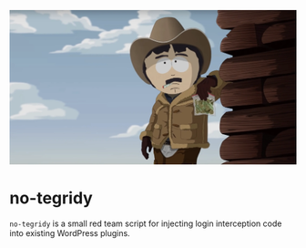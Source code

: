 ![Image of Randy Marsh](no-tegridy.webp)

# no-tegridy

`no-tegridy` is a small red team script for injecting login interception code into existing WordPress plugins.
